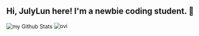 ## Hi, JulyLun here! I'm a newbie coding student. 🌸
<img align="center" src="https://github-readme-stats.vercel.app/api?username=Julylun&include_all_commits=true&count_private=true&show_icons=true&line_height=10&title_color=F05A7E&icon_color=FFBE98&text_color=EEEDEB&bg_color=151515" alt="my Github Stats"/> <img src="https://github-readme-stats.vercel.app/api/top-langs?username=Julylun&show_icons=true&locale=en&layout=compact&theme=chartreuse-dark" alt="ovi" />


<!--
**Julylun/JulyLun** is a ✨ _special_ ✨ repository because its `README.md` (this file) appears on your GitHub profile.

Here are some ideas to get you started:

- 🔭 I’m currently working on ...
- 🌱 I’m currently learning ...
- 👯 I’m looking to collaborate on ...
- 🤔 I’m looking for help with ...
- 💬 Ask me about ...
- 📫 How to reach me: ...
- 😄 Pronouns: ...
- ⚡ Fun fact: ...
-->
